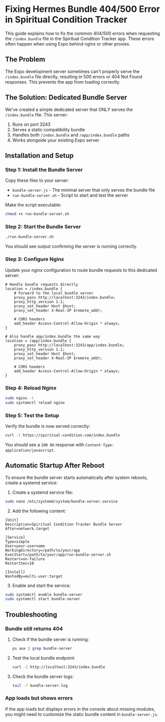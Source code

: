 # Fixing Hermes Bundle 404/500 Error in Spiritual Condition Tracker

This guide explains how to fix the common 404/500 errors when requesting the `/index.bundle` file in the Spiritual Condition Tracker app. These errors often happen when using Expo behind nginx or other proxies.

## The Problem

The Expo development server sometimes can't properly serve the `/index.bundle` file directly, resulting in 500 errors or 404 Not Found responses. This prevents the app from loading correctly.

## The Solution: Dedicated Bundle Server

We've created a simple dedicated server that ONLY serves the `/index.bundle` file. This server:

1. Runs on port 3243
2. Serves a static compatibility bundle
3. Handles both `/index.bundle` and `/app/index.bundle` paths
4. Works alongside your existing Expo server

## Installation and Setup

### Step 1: Install the Bundle Server

Copy these files to your server:
- `bundle-server.js` - The minimal server that only serves the bundle file
- `run-bundle-server.sh` - Script to start and test the server

Make the script executable:

```bash
chmod +x run-bundle-server.sh
```

### Step 2: Start the Bundle Server

```bash
./run-bundle-server.sh
```

You should see output confirming the server is running correctly.

### Step 3: Configure Nginx

Update your nginx configuration to route bundle requests to this dedicated server:

```nginx
# Handle bundle requests directly
location = /index.bundle {
    # Forward to the local bundle server
    proxy_pass http://localhost:3243/index.bundle;
    proxy_http_version 1.1;
    proxy_set_header Host $host;
    proxy_set_header X-Real-IP $remote_addr;
    
    # CORS headers
    add_header Access-Control-Allow-Origin * always;
}

# Also handle app/index.bundle the same way
location = /app/index.bundle {
    proxy_pass http://localhost:3243/app/index.bundle;
    proxy_http_version 1.1;
    proxy_set_header Host $host;
    proxy_set_header X-Real-IP $remote_addr;
    
    # CORS headers
    add_header Access-Control-Allow-Origin * always;
}
```

### Step 4: Reload Nginx

```bash
sudo nginx -t
sudo systemctl reload nginx
```

### Step 5: Test the Setup

Verify the bundle is now served correctly:

```bash
curl -I https://spiritual-condition.com/index.bundle
```

You should see a `200 OK` response with `Content-Type: application/javascript`.

## Automatic Startup After Reboot

To ensure the bundle server starts automatically after system reboots, create a systemd service:

1. Create a systemd service file:

```bash
sudo nano /etc/systemd/system/bundle-server.service
```

2. Add the following content:

```
[Unit]
Description=Spiritual Condition Tracker Bundle Server
After=network.target

[Service]
Type=simple
User=your-username
WorkingDirectory=/path/to/your/app
ExecStart=/path/to/your/app/run-bundle-server.sh
Restart=on-failure
RestartSec=10

[Install]
WantedBy=multi-user.target
```

3. Enable and start the service:

```bash
sudo systemctl enable bundle-server
sudo systemctl start bundle-server
```

## Troubleshooting

### Bundle still returns 404

1. Check if the bundle server is running:
   ```bash
   ps aux | grep bundle-server
   ```

2. Test the local bundle endpoint:
   ```bash
   curl -I http://localhost:3243/index.bundle
   ```

3. Check the bundle server logs:
   ```bash
   tail -f bundle-server.log
   ```

### App loads but shows errors

If the app loads but displays errors in the console about missing modules, you might need to customize the static bundle content in `bundle-server.js`.